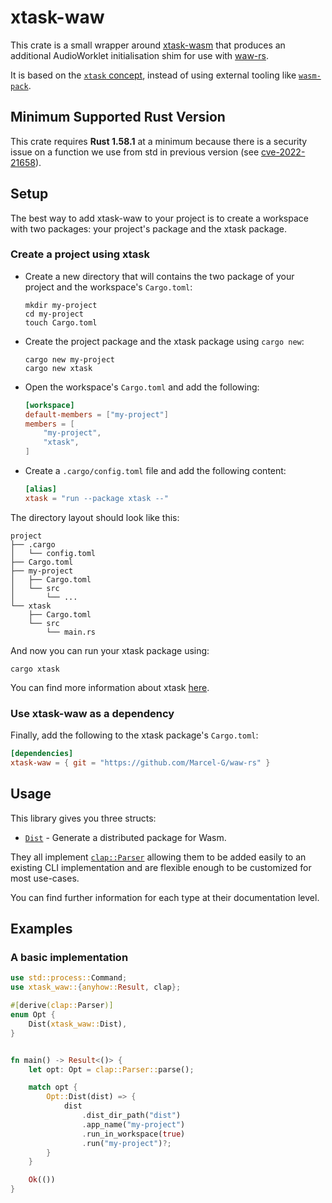 # xtask-waw

This crate is a small wrapper around [xtask-wasm](https://github.com/rustminded/xtask-wasm) that produces an additional AudioWorklet initialisation shim for use with [waw-rs](https://github.com/Marcel-G/waw-rs).

It is based on the [`xtask` concept](https://github.com/matklad/cargo-xtask/), instead of using
external tooling like [`wasm-pack`](https://github.com/rustwasm/wasm-pack).

## Minimum Supported Rust Version

This crate requires **Rust 1.58.1** at a minimum because there is a security
issue on a function we use from std in previous version
(see [cve-2022-21658](https://groups.google.com/g/rustlang-security-announcements/c/R1fZFDhnJVQ)).

## Setup

The best way to add xtask-waw to your project is to create a workspace
with two packages: your project's package and the xtask package.

### Create a project using xtask

* Create a new directory that will contains the two package of your project
  and the workspace's `Cargo.toml`:

  ```console
  mkdir my-project
  cd my-project
  touch Cargo.toml
  ```

* Create the project package and the xtask package using `cargo new`:

  ```console
  cargo new my-project
  cargo new xtask
  ```

* Open the workspace's `Cargo.toml` and add the following:

  ```toml
  [workspace]
  default-members = ["my-project"]
  members = [
      "my-project",
      "xtask",
  ]
  ```

* Create a `.cargo/config.toml` file and add the following content:

  ```toml
  [alias]
  xtask = "run --package xtask --"
  ```

The directory layout should look like this:

```console
project
├── .cargo
│   └── config.toml
├── Cargo.toml
├── my-project
│   ├── Cargo.toml
│   └── src
│       └── ...
└── xtask
    ├── Cargo.toml
    └── src
        └── main.rs
```

And now you can run your xtask package using:

```console
cargo xtask
```

You can find more information about xtask
[here](https://github.com/matklad/cargo-xtask/).

### Use xtask-waw as a dependency

Finally, add the following to the xtask package's `Cargo.toml`:

```toml
[dependencies]
xtask-waw = { git = "https://github.com/Marcel-G/waw-rs" }
```

## Usage

This library gives you three structs:

* [`Dist`](https://docs.rs/xtask-wasm/latest/xtask_waw/dist/struct.Dist.html) - Generate a distributed package for Wasm.

They all implement [`clap::Parser`](https://docs.rs/clap/latest/clap/trait.Parser.html)
allowing them to be added easily to an existing CLI implementation and are
flexible enough to be customized for most use-cases.

You can find further information for each type at their documentation level.

## Examples

### A basic implementation

```rust
use std::process::Command;
use xtask_waw::{anyhow::Result, clap};

#[derive(clap::Parser)]
enum Opt {
    Dist(xtask_waw::Dist),
}


fn main() -> Result<()> {
    let opt: Opt = clap::Parser::parse();

    match opt {
        Opt::Dist(dist) => {
            dist
                .dist_dir_path("dist")
                .app_name("my-project")
                .run_in_workspace(true)
                .run("my-project")?;
        }
    }

    Ok(())
}
```
